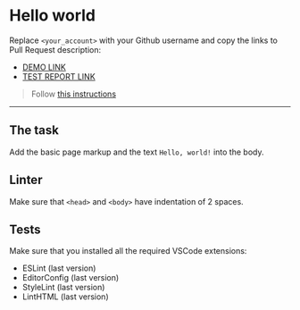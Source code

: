 # Hello world

Replace `<your_account>` with your Github username and copy the links to Pull Request description:
- [DEMO LINK](https://Ihor-Novakovskyi.github.io/layout_hello-world/)
- [TEST REPORT LINK](https://Ihor-Novakovskyi.github.io/layout_hello-world/report/html_report/)

> Follow [this instructions](https://mate-academy.github.io/layout_task-guideline/#how-to-solve-the-layout-tasks-on-github)
___

## The task

Add the basic page markup and the text `Hello, world!` into the body.

## Linter

Make sure that `<head>` and `<body>` have indentation of 2 spaces.

## Tests

Make sure that you installed all the required VSCode extensions:

- ESLint (last version)
- EditorConfig (last version)
- StyleLint (last version)
- LintHTML (last version)

